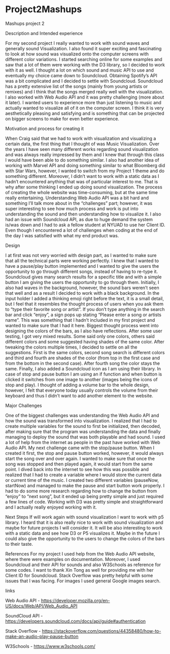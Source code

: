 # Project2Mashups
Mashups project 2

Description and Intended experience

For my second project I really wanted to work with sound waves and generally sound Visualization. I also found it super exciting and fascinating to look at how sound was visualized onto the computer screens with different color variations. I started searching online for some examples and saw that a lot of them were working with the D3 library, so I decided to work with it as well. I thought a lot on which sound and music API to use and eventually my choice came down to Soundcloud. Obtaining Spotify’s API was a bit complicated and I decided to settle with Soundcloud. Soundcloud has a pretty extensive list of the songs (mainly from young artists or remixes) and I think that the songs merged really well with the visualization. I also worked with Web Audio API and it was pretty challenging (more about it later). I wanted users to experience more than just listening to music and actually wanted to visualize all of it on the computer screen. I think it is very aesthetically pleasing and satisfying and is something that can be projected on bigger screens to make for even better experience.

Motivation and process for creating it

When Craig said that we had to work with visualization and visualizing a certain data, the first thing that I thought of was Music Visualization. Over the years I have seen many different works regarding sound visualization and was always really impressed by them and I knew that through this class I would have been able to do something similar. I also had another idea of working with Marvel API and doing something similar to what Bloomberg did with Star Wars, however, I wanted to switch from my Project 1 theme and do something different. Moreover, I didn’t want to work with a static data as I hadn’t encountered anything that was of particular interest to me. That is why after some thinking I ended up doing sound visualization. The process of creating the whole website was time-consuming, but at the same time really entertaining. Understanding Web Audio API was a bit hard and something I’ll talk more about in the “challenges” part; however, it was super interesting to see how much process and work is put into understanding the sound and then understanding how to visualize it. I also had an issue with Soundcloud API, as due to huge demand the system is/was down and I had to ask a fellow student at NYUAD to use her Client ID. Even though I encountered a lot of challenges when coding at the end of the day I was satisfied with what my end product was.

Design

I at first was not very worried with design part, as I wanted to make sure that all the technical parts were working perfectly. I knew that I wanted to have a pause/play button implemented and I wanted to give the users the opportunity to go through different songs, instead of having to re-type it. Soundcloud gives many search results for a specific title and with a simple button I am giving the users the opportunity to go through them. Initially, I also had waves in the background, however, the sound bars weren’t seen that well and as a result I decided to work with a black background. In the input holder I added a thinking emoji right before the text, it is a small detail, but I feel that it resembles the thought process of users when you ask them to “type their favorite song or artist”. If you don’t type anything in the search bar and click “enjoy”, a sign pops up stating “Please enter a song or artists name”. This was something that I hadn’t included in my first project and wanted to make sure that I had it here. Biggest thought process went into designing the colors of the bars, as I also have reflections. After some user testing, I got very mixed results. Some said only one colors, others said different colors and some suggested having shades of the same color. After tweaking the colors multiple times, I decided to settle on all the suggestions. First is the same colors, second song search is different colors and third and fourth are shades of the color (from top in the first case and from the bottom in the second case). After fourth song the color stays the same. Finally, I also added a Soundcloud icon as I am using their library. In case of stop and pause button I am using an if function and when button is clicked it switches from one image to another (images being the icons of stop and play). I thought of adding a volume bar to the whole design, however, I felt that everyone today usually controls the volume from their keyboard and thus I didn’t want to add another element to the website.

Major Challenges

One of the biggest challenges was understanding the Web Audio API and how the sound was transformed into visualization. I realized that I had to create multiple variables for the sound to first be initialized, then decoded, after making sure that the program was understanding the data and finally managing to deploy the sound that was both playable and had sound. I used a lot of help from the internet as people in the past have worked with Web Audio API. My next challenge came with the stop/pause button. When I created it first, the stop and pause button worked, however, it would always start the song over and over again. I wanted to make sure that once the song was stopped and then played again, it would start from the same point. I dived back into the internet to see how this was possible and realized that I had to create a variable where I would store the current data or current time of the music. I created two different variables (pauseNow, startNow) and managed to make the pause and start button work properly. I had to do some more research regarding how to change the button from “enjoy” to “next song”, but it ended up being pretty simple and just required a few lines of code. Working with D3 was pretty simple and straightforward and I actually really enjoyed working with it.

Next Steps
If will work again with sound visualization I want to work with p5 library. I heard that it is also really nice to work with sound visualization and maybe for future projects I will consider it. It will be also interesting to work with a static data and see how D3 or P5 visualizes it. Maybe in the future I could also give the opportunity to the users to change the colors of the bars to their taste.

References
For my project I used help from the Web Audio API website, where there were examples on documentation. Moreover, I used Soundcloud and their API for sounds and also W3Schools as reference for some codes. I want to thank Xin Tong as well for providing me with her Client ID for Soundcloud. Stack Overflow was pretty helpful with some issues that I was facing. For images I used general Google images search.

links

Web Audio API - https://developer.mozilla.org/en-US/docs/Web/API/Web_Audio_API 

SoundCloud API - https://developers.soundcloud.com/docs/api/guide#authentication

Stack Overflow - https://stackoverflow.com/questions/44358480/how-to-make-an-audio-play-pause-button

W3Schools - https://www.w3schools.com/
